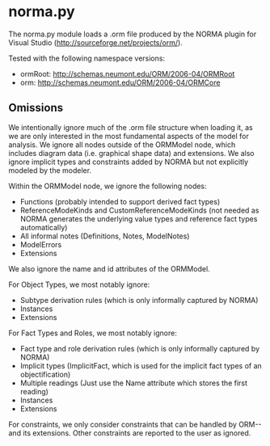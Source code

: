 # norma.py

The norma.py module loads a .orm file produced by the NORMA
plugin for Visual Studio (http://sourceforge.net/projects/orm/).

Tested with the following namespace versions:

* ormRoot: http://schemas.neumont.edu/ORM/2006-04/ORMRoot 
* orm: http://schemas.neumont.edu/ORM/2006-04/ORMCore

## Omissions

We intentionally ignore much of the .orm file structure when loading it, as
we are only interested in the most fundamental aspects of the model for analysis.
We ignore all nodes outside of the ORMModel node, which includes diagram data (i.e. graphical shape data) and extensions.
We also ignore implicit types and constraints added by NORMA but not explicitly modeled by the modeler.

Within the ORMModel node, we ignore the following nodes:

* Functions (probably intended to support derived fact types)
* ReferenceModeKinds and CustomReferenceModeKinds (not needed as NORMA generates the underlying value 
  types and reference fact types automatically)
* All informal notes (Definitions, Notes, ModelNotes)
* ModelErrors
* Extensions

We also ignore the name and id attributes of the ORMModel.  

For Object Types, we most notably ignore:

* Subtype derivation rules (which is only informally captured by NORMA)
* Instances
* Extensions

For Fact Types and Roles, we most notably ignore:

* Fact type and role derivation rules (which is only informally captured by NORMA)
* Implicit types (ImplicitFact, which is used for the implicit fact types of an objectification)
* Multiple readings (Just use the Name attribute which stores the first reading)
* Instances
* Extensions

For constraints, we only consider constraints that can be handled by ORM-- and its extensions.
Other constraints are reported to the user as ignored.
